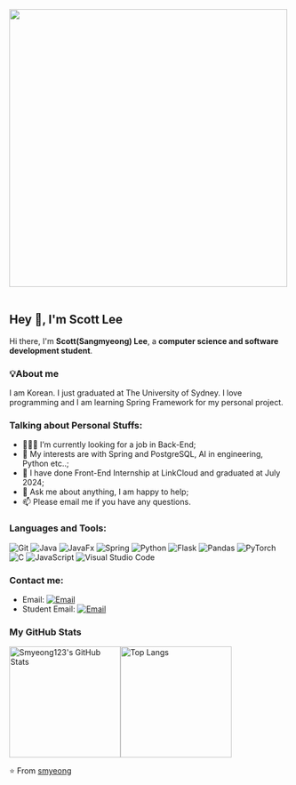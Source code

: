 <img src="https://github.com/Anmol-Baranwal/Cool-GIFs-For-GitHub/assets/74038190/0c7eb6ed-663b-4ce4-bfbd-18239a38ba1b" width="500">
<br><br>

## Hey 👋, I'm Scott Lee

Hi there, I'm **Scott(Sangmyeong) Lee**, a **computer science and software development student**.

### 💡About me
I am Korean. I just graduated at The University of Sydney.
I love programming and I am learning Spring Framework for my personal project.

### Talking about Personal Stuffs:

- 👨🏽‍💻 I’m currently looking for a job in Back-End; 
- 🤔 My interests are with Spring and PostgreSQL, AI in engineering, Python etc..;
- 💼 I have done Front-End Internship at LinkCloud and graduated at July 2024;
- 💬 Ask me about anything, I am happy to help;
- 📫 Please email me if you have any questions.

### Languages and Tools:

![Git](https://img.shields.io/badge/Git-F05032?style=flat-square&logo=Git&logoColor=white)
![Java](https://img.shields.io/badge/java-%23ED8B00.svg?style=flat-square&logo=openjdk&logoColor=white)
![JavaFx](https://img.shields.io/badge/javafx-%23FF0000.svg?style=flat-square&logo=javafx&logoColor=white)
![Spring](https://img.shields.io/badge/spring-%236DB33F.svg?style=flat-square&logo=spring&logoColor=white)
![Python](https://img.shields.io/badge/Python-3776AB?style=flat-square&logo=Python&logoColor=white)
![Flask](https://img.shields.io/badge/flask-%23000.svg?style=flat-square&logo=flask&logoColor=white)
![Pandas](https://img.shields.io/badge/pandas-%23150458.svg?style=flat-square&logo=pandas&logoColor=white)
![PyTorch](https://img.shields.io/badge/PyTorch-%23EE4C2C.svg?style=flat-square&logo=PyTorch&logoColor=white)
![C](https://img.shields.io/badge/c-%2300599C.svg?style=flat-square&logo=c&logoColor=white)
![JavaScript](https://img.shields.io/badge/JavaScript-F7DF1E?style=flat-square&logo=JavaScript&logoColor=white)
![Visual Studio Code](https://img.shields.io/badge/Visual_Studio_Code-007ACC?style=flat-square&logo=Visual-Studio-Code&logoColor=white)

### Contact me:

- Email: [![Email](https://img.shields.io/badge/sangmyeonglee123@gmail.com-D14836?style=flat-square&logo=gmail&logoColor=white)](mailto:sangmyeonglee123@gmail.com)
- Student Email: [![Email](https://img.shields.io/badge/slee4736@uni.sydney.edu.au-D14836?style=flat-square&logo=outlook&logoColor=white)](mailto:slee4736@uni.sydney.edu.au)

### My GitHub Stats

<div style="display: flex; align-items: center;">
  <img src="https://github-readme-stats.vercel.app/api?username=smyeong123&show_icons=true&title_color=fff&icon_color=79ff97&text_color=9f9f9f&bg_color=151515" alt="Smyeong123's GitHub Stats" style="height: 200px;"/>
  <img src="https://github-readme-stats.vercel.app/api/top-langs/?username=smyeong123&layout=donut&size_weight=0.5&count_weight=0.53&show_icons=true&title_color=fff&icon_color=79ff97&text_color=9f9f9f&bg_color=151515" alt="Top Langs" style="height: 200px;"/>
</div>



⭐️ From [smyeong](https://github.com/smyeong123)
